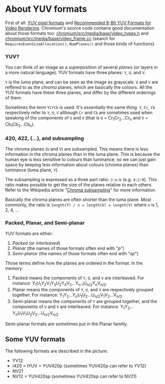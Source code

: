 # About YUV formats

First of all: [YUV pixel formats](https://www.fourcc.org/yuv.php) and [Recommended 8-Bit YUV Formats for Video Rendering](https://msdn.microsoft.com/en-us/library/windows/desktop/dd206750(v=vs.85).aspx). Chromium's source code contains good documentation about those formats too: [chromium/src/media/base/video_types.h](https://cs.chromium.org/chromium/src/media/base/video_types.h) and [chromium/src/media/base/video_frame.cc](https://cs.chromium.org/chromium/src/media/base/video_frame.cc) (search for `RequiresEvenSizeAllocation()`, `NumPlanes()` and those kinds of functions).

### YUV?

You can think of an image as a superposition of several _planes_ (or layers in a more natural language). YUV formats have three planes: `Y`, `U`, and `V`.

`Y` is the _luma_ plane, and can be seen as the image as grayscale. `U` and `V` are reffered to as the _chroma_ planes, which are basically the colours. All the YUV formats have these three planes, and differ by the different orderings of them.

Sometimes the term `YCrCb` is used. It's essentially the same thing: `Y`, `Cr`, `Cb` respectively refer to `Y`, `U`, `V` although `Cr` and `Cb` are sometimes used when speaking of the components of `U` and `V` (that is `U` = Cr<sub>1</sub>Cr<sub>2</sub>…Cr<sub>n</sub> and `V` = Cb<sub>1</sub>Cb<sub>2</sub>…Cb<sub>n</sub>).

### 420, 422, (…), and subsampling

The chroma planes (`U` and `V`) are subsampled. This means there is less information in the chroma planes than in the luma plane. This is because the human eye is less sensitive to colours than luminance; so we can just gain space by keeping less information about colours (chroma planes) than luminance (luma plane, `Y`).

The subsampling is expressed as a three part ratio: `J:a:b` (e.g. `4:2:0`). This ratio makes possible to get the size of the planes relative to each others. Refer to the Wikipedia article "[Chroma subsampling](https://en.wikipedia.org/wiki/Chroma_subsampling#Sampling_systems_and_ratios)" for more information.

Basically the chroma planes are often shorter than the luma plane. Most commonly, the ratio is `length(Y) / n = length(U) = length(V)` where `n` is 1, 2, 4, …

### Packed, Planar, and Semi-planar

YUV formats are either:
1. _Packed_ (or _interleaved_)
2. _Planar_ (the names of those formats often end with "_p_")
3. _Semi-planar_ (the names of those formats often end with "_sp_")

Those terms define how the planes are ordered in the format. In the memory:
1. Packed means the components of `Y`, `U`, and `V` are interleaved. For instance: Y<sub>1</sub>U<sub>1</sub>Y<sub>2</sub>V<sub>1</sub>Y<sub>3</sub>U<sub>2</sub>Y<sub>4</sub>V<sub>2</sub>…Y<sub>n-1</sub>U<sub>n/2</sub>Y<sub>n</sub>V<sub>n/2</sub>.
2. Planar means the components of `Y`, `U`, and `V` are respectively grouped together. For instance: Y<sub>1</sub>Y<sub>2</sub>…Y<sub>n</sub>U<sub>1</sub>U<sub>2</sub>…U<sub>n/2</sub>V<sub>1</sub>V<sub>2</sub>…V<sub>n/2</sub>.
3. Semi-planar means the components of `Y` are grouped together, and the components of `U` and `V` are interleaved. For instance: Y<sub>1</sub>Y<sub>2</sub>…Y<sub>n</sub>U<sub>1</sub>V<sub>1</sub>U<sub>2</sub>V<sub>2</sub>…U<sub>n/2</sub>V<sub>n/2</sub>

Semi-planar formats are sometimes put in the Planar familly.

## Some YUV formats

The following formats are described in the picture:

- YV12
- I420 = IYUV = YUV420p (sometimes YUV420p can refer to YV12)
- NV21
- NV12 = YUV420sp (sometimes YUV420sp can refer to NV21)

